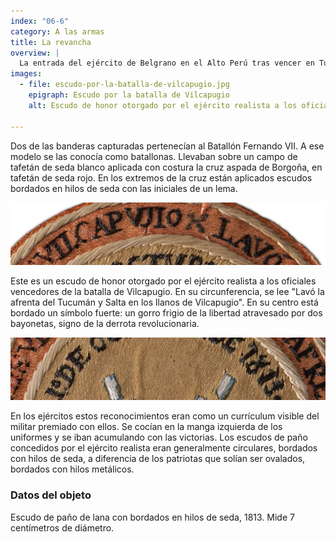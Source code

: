 ```yaml
---
index: "06-6"
category: A las armas
title: La revancha
overview: |
  La entrada del ejército de Belgrano en el Alto Perú tras vencer en Tucumán y Salta terminó en un fracaso. El 1º de octubre de 1813, el general Pezuela obtuvo una victoria contundente sobre los revolucionarios en Vilcapugio. Al mes siguiente volvió a derrotarlos decisivamente en Ayohuma.
images:
  - file: escudo-por-la-batalla-de-vilcapugio.jpg
    epigraph: Escudo por la batalla de Vilcapugio
    alt: Escudo de honor otorgado por el ejército realista a los oficiales vencedores de la batalla de Vilcapugio. Este tipo de distintivos se cocían en la manga izquierda de los uniformes. Los escudos concedidos por el ejército realista eran generalmente circulares, a diferencia de los patriotas que solían ser ovalados y además bordados con hilos metálicos. Este escudo está bordado en hilos seda, vistosos por su brillo. En su circunferencia, se lee "Lavó la afrenta del Tucumán y Salta en los llanos de Vilcapugio". En su centro, está bordado un gorro frigio atravesado por dos bayonetas. Los escudos se llevaban en el brazo izquierdo, porque en la diestra se solía portar el arma.

---
```


Dos de las banderas capturadas pertenecían al Batallón Fernando VII. A ese modelo se las conocía como batallonas. Llevaban sobre un campo de tafetán de seda blanco aplicada con costura la cruz aspada de Borgoña, en tafetán de seda rojo. En los extremos de la cruz están aplicados escudos bordados en hilos de seda con las iniciales de un lema.

![](./eje06-6-a.jpg)

Este es un escudo de honor otorgado por el ejército realista a los oficiales vencedores de la batalla de Vilcapugio. En su circunferencia, se lee "Lavó la afrenta del Tucumán y Salta en los llanos de Vilcapugio". En su centro está bordado un símbolo fuerte: un gorro frigio de la libertad atravesado por dos bayonetas, signo de la derrota revolucionaria.

![](./eje06-6-b.jpg)

En los ejércitos estos reconocimientos eran como un currículum visible del militar premiado con ellos. Se cocían en la manga izquierda de los uniformes y se iban acumulando con las victorias. Los escudos de paño concedidos por el ejército realista eran generalmente circulares, bordados con hilos de seda, a diferencia de los patriotas que solían ser ovalados, bordados con hilos metálicos.

### Datos del objeto
Escudo de paño de lana con bordados en hilos de seda, 1813. Mide 7 centímetros de diámetro.
